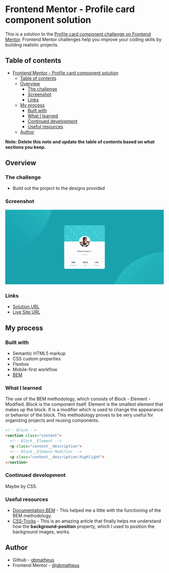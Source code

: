 # Frontend Mentor - Profile card component solution

This is a solution to the [Profile card component challenge on Frontend Mentor](https://www.frontendmentor.io/challenges/profile-card-component-cfArpWshJ). Frontend Mentor challenges help you improve your coding skills by building realistic projects. 

## Table of contents

- [Frontend Mentor - Profile card component solution](#frontend-mentor---profile-card-component-solution)
  - [Table of contents](#table-of-contents)
  - [Overview](#overview)
    - [The challenge](#the-challenge)
    - [Screenshot](#screenshot)
    - [Links](#links)
  - [My process](#my-process)
    - [Built with](#built-with)
    - [What I learned](#what-i-learned)
    - [Continued development](#continued-development)
    - [Useful resources](#useful-resources)
  - [Author](#author)

**Note: Delete this note and update the table of contents based on what sections you keep.**

## Overview

### The challenge

- Build out the project to the designs provided

### Screenshot

![Screenshot Website](./assets/img/screenshot_website.png)

### Links

- [Solution URL](https://github.com/gbmatheus/profile-card-component)
- [Live Site URL](profile-card-component-gbmatheus.netlify.app)

## My process

### Built with

- Semantic HTML5 markup
- CSS custom properties
- Flexbox
- Mobile-first workflow
- [BEM](https://en.bem.info/methodology/)

### What I learned

The use of the BEM methodology, which consists of Block - Element - Modified. Block is the component itself. Element is the smallest element that makes up the block. It is a modifier which is used to change the appearance or behavior of the block. This methodology proves to be very useful for organizing projects and reusing components.


```html
<!-- Block -->
<section class="content">
  <!-- Block__Element -->
  <p class="content__description">
  <!-- Block__Element-Modifier -->
  <p class="content__description-highlight">
</section>
```
### Continued development

Maybe by CSS.

### Useful resources

- [Documentation BEM](https://en.bem.info/methodology/) - This helped me a little with the functioning of the BEM methodology.
- [CSS-Tricks](https://css-tricks.com/almanac/properties/b/background-position/) - This is an amazing article that finally helps me understand how the **background-position** property, which I used to position the background images, works.

## Author

- Github - [gbmatheus](https://github.com/gbmatheus)
- Frontend Mentor - [@gbmatheus](https://www.frontendmentor.io/profile/gbmatheus)
